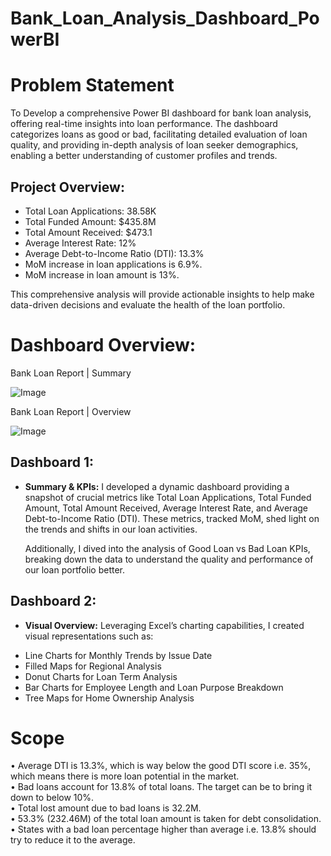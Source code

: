 # Bank_Loan_Analysis_Dashboard_PowerBI

# Problem Statement
To Develop a comprehensive Power BI dashboard for bank loan analysis, offering real-time insights into loan performance. The dashboard categorizes loans as good or bad, facilitating detailed evaluation of loan quality, and providing in-depth analysis of loan seeker demographics, enabling a better understanding of customer profiles and trends. <br />

## Project Overview:
* Total Loan Applications: 38.58K
* Total Funded Amount: $435.8M
* Total Amount Received: $473.1
* Average Interest Rate: 12%
* Average Debt-to-Income Ratio (DTI): 13.3%
* MoM increase in loan applications is 6.9%.
* MoM increase in loan amount is 13%.

This comprehensive analysis will provide actionable insights to help make data-driven decisions and evaluate the health of the loan portfolio.

# Dashboard Overview:
Bank Loan Report | Summary <br />

![Image](https://github.com/user-attachments/assets/8fd61bde-be5c-4dd0-9996-009527753603)   

Bank Loan Report | Overview <br />

![Image](https://github.com/user-attachments/assets/40c6c16b-0af0-4908-bbd3-731b8491cf9f)

## Dashboard 1: 
* **Summary & KPIs:** I developed a dynamic dashboard providing a snapshot of crucial metrics like Total Loan Applications, Total Funded Amount, Total Amount Received, Average Interest
  Rate, and Average Debt-to-Income Ratio (DTI). These metrics, tracked MoM, shed light on the trends and shifts in our loan activities.

  Additionally, I dived into the analysis of Good Loan vs Bad Loan KPIs, breaking down the data to understand the quality and performance of our loan portfolio better.

## Dashboard 2: 
* **Visual Overview:** Leveraging Excel’s charting capabilities, I created visual representations such as: <br />
 - Line Charts for Monthly Trends by Issue Date <br />
 - Filled Maps for Regional Analysis <br />
 - Donut Charts for Loan Term Analysis <br />
 - Bar Charts for Employee Length and Loan Purpose Breakdown <br />
 - Tree Maps for Home Ownership Analysis <br />

# Scope
• Average DTI is 13.3%, which is way below the good DTI score i.e. 35%, which means there is more loan potential in the market. <br />
• Bad loans account for 13.8% of total loans. The target can be to bring it down to below 10%. <br />
• Total lost amount due to bad loans is 32.2M. <br />
• 53.3% (232.46M) of the total loan amount is taken for debt consolidation. <br />
• States with a bad loan percentage higher than average i.e. 13.8% should try to reduce it to the average. <br />






